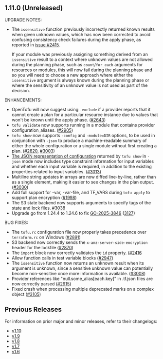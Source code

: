 ## 1.11.0 (Unreleased)

UPGRADE NOTES:

* The `issensitive` function previously incorrectly returned known results when given unknown values, which has now been corrected to avoid confusing consistency check failures during the apply phase, as reported in [issue #2415](https://github.com/opentofu/opentofu/issues/2415).

    If your module was previously assigning something derived from an `issensitive` result to a context where unknown values are not allowed during the planning phase, such as `count`/`for_each` arguments for resources or modules, this will now fail during the planning phase and so you will need to choose a new approach where either the `issensitive` argument is always known during the planning phase or where the sensitivity of an unknown value is not used as part of the decision.

ENHANCEMENTS:

* OpenTofu will now suggest using `-exclude` if a provider reports that it cannot create a plan for a particular resource instance due to values that won't be known until the apply phase. ([#2643](https://github.com/opentofu/opentofu/pull/2643))
* `tofu validate` now supports running in a module that contains provider configuration_aliases. ([#2905](https://github.com/opentofu/opentofu/pull/2905))
* `tofu show` now supports `-config` and `-module=DIR` options, to be used in conjunction with `-json` to produce a machine-readable summary of either the whole configuration or a single module without first creating a plan. ([#2820](https://github.com/opentofu/opentofu/pull/2820), [#3003](https://github.com/opentofu/opentofu/pull/3003))
* [The JSON representation of configuration](https://opentofu.org/docs/internals/json-format/#configuration-representation) returned by `tofu show` in `-json` mode now includes type constraint information for input variables and whether each input variable is required, in addition to the existing properties related to input variables. ([#3013](https://github.com/opentofu/opentofu/pull/3013))
* Multiline string updates in arrays are now diffed line-by-line, rather than as a single element, making it easier to see changes in the plan output. ([#3030](https://github.com/opentofu/opentofu/pull/3030))
* Add full support for -var, -var-file, and TF_VARS during `tofu apply` to support plan encryption ([#1998](https://github.com/opentofu/opentofu/pull/1998))
* The S3 state backend now supports arguments to specify tags of the state and lock files. [#3038](https://github.com/opentofu/opentofu/pull/3038)
* Upgrade go from 1.24.4 to 1.24.6 to fix [GO-2025-3849](https://pkg.go.dev/vuln/GO-2025-3849) ([3127](https://github.com/opentofu/opentofu/pull/3127))

BUG FIXES:

* The `tofu.rc` configuration file now properly takes precedence over `terraform.rc` on Windows ([#2891](https://github.com/opentofu/opentofu/pull/2891))
* S3 backend now correctly sends the `x-amz-server-side-encryption` header for the lockfile ([#2870](https://github.com/opentofu/opentofu/issues/2970))
* The `import` block now correctly validates the `id` property. ([#2416](https://github.com/opentofu/opentofu/issues/2416)
* Allow function calls in test variable blocks ([#2947](https://github.com/opentofu/opentofu/pull/2947))
* The `issensitive` function now returns an unknown result when its argument is unknown, since a sensitive unknown value can potentially become non-sensitive once more information is available. ([#3008](https://github.com/opentofu/opentofu/pull/3008))
* Provider references like "null.some_alias[each.key]" in .tf.json files are now correctly parsed ([#2915](https://github.com/opentofu/opentofu/issues/2915))
* Fixed crash when processing multiple deprecated marks on a complex object ([#3105](https://github.com/opentofu/opentofu/pull/3105))

## Previous Releases

For information on prior major and minor releases, refer to their changelogs:

- [v1.10](https://github.com/opentofu/opentofu/blob/v1.10/CHANGELOG.md)
- [v1.9](https://github.com/opentofu/opentofu/blob/v1.9/CHANGELOG.md)
- [v1.8](https://github.com/opentofu/opentofu/blob/v1.8/CHANGELOG.md)
- [v1.7](https://github.com/opentofu/opentofu/blob/v1.7/CHANGELOG.md)
- [v1.6](https://github.com/opentofu/opentofu/blob/v1.6/CHANGELOG.md)
